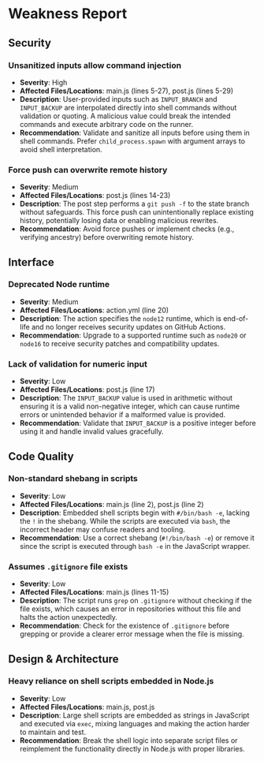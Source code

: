 # Weakness Report

## Security

### Unsanitized inputs allow command injection
- **Severity**: High
- **Affected Files/Locations**: main.js (lines 5-27), post.js (lines 5-29)
- **Description**: User-provided inputs such as `INPUT_BRANCH` and `INPUT_BACKUP` are interpolated directly into shell commands without validation or quoting. A malicious value could break the intended commands and execute arbitrary code on the runner.
- **Recommendation**: Validate and sanitize all inputs before using them in shell commands. Prefer `child_process.spawn` with argument arrays to avoid shell interpretation.

### Force push can overwrite remote history
- **Severity**: Medium
- **Affected Files/Locations**: post.js (lines 14-23)
- **Description**: The post step performs a `git push -f` to the state branch without safeguards. This force push can unintentionally replace existing history, potentially losing data or enabling malicious rewrites.
- **Recommendation**: Avoid force pushes or implement checks (e.g., verifying ancestry) before overwriting remote history.

## Interface

### Deprecated Node runtime
- **Severity**: Medium
- **Affected Files/Locations**: action.yml (line 20)
- **Description**: The action specifies the `node12` runtime, which is end-of-life and no longer receives security updates on GitHub Actions.
- **Recommendation**: Upgrade to a supported runtime such as `node20` or `node16` to receive security patches and compatibility updates.

### Lack of validation for numeric input
- **Severity**: Low
- **Affected Files/Locations**: post.js (line 17)
- **Description**: The `INPUT_BACKUP` value is used in arithmetic without ensuring it is a valid non-negative integer, which can cause runtime errors or unintended behavior if a malformed value is provided.
- **Recommendation**: Validate that `INPUT_BACKUP` is a positive integer before using it and handle invalid values gracefully.

## Code Quality

### Non-standard shebang in scripts
- **Severity**: Low
- **Affected Files/Locations**: main.js (line 2), post.js (line 2)
- **Description**: Embedded shell scripts begin with `#/bin/bash -e`, lacking the `!` in the shebang. While the scripts are executed via `bash`, the incorrect header may confuse readers and tooling.
- **Recommendation**: Use a correct shebang (`#!/bin/bash -e`) or remove it since the script is executed through `bash -e` in the JavaScript wrapper.

### Assumes `.gitignore` file exists
- **Severity**: Low
- **Affected Files/Locations**: main.js (lines 11-15)
- **Description**: The script runs `grep` on `.gitignore` without checking if the file exists, which causes an error in repositories without this file and halts the action unexpectedly.
- **Recommendation**: Check for the existence of `.gitignore` before grepping or provide a clearer error message when the file is missing.

## Design & Architecture

### Heavy reliance on shell scripts embedded in Node.js
- **Severity**: Low
- **Affected Files/Locations**: main.js, post.js
- **Description**: Large shell scripts are embedded as strings in JavaScript and executed via `exec`, mixing languages and making the action harder to maintain and test.
- **Recommendation**: Break the shell logic into separate script files or reimplement the functionality directly in Node.js with proper libraries.

